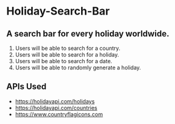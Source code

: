# Holiday-Search-Bar
## A search bar for every holiday worldwide.
1. Users will be able to search for a country.
1. Users will be able to search for a holiday.
3. Users will be able to search for a date.
2. Users will be able to randomly generate a holiday.

## APIs Used
- https://holidayapi.com/holidays
- https://holidayapi.com/countries
- https://www.countryflagicons.com
